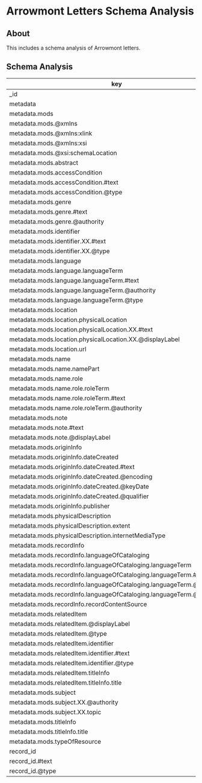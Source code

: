 # Arrowmont Letters Schema Analysis

## About

This includes a schema analysis of Arrowmont letters.

## Schema Analysis

| key                                                                   | types    | occurrences | percents |
| --------------------------------------------------------------------- | -------- | ----------- | -------- |
| _id                                                                   | ObjectId |          66 |    100.0 |
| metadata                                                              | Object   |          66 |    100.0 |
| metadata.mods                                                         | Object   |          66 |    100.0 |
| metadata.mods.@xmlns                                                  | String   |          66 |    100.0 |
| metadata.mods.@xmlns:xlink                                            | String   |          66 |    100.0 |
| metadata.mods.@xmlns:xsi                                              | String   |          66 |    100.0 |
| metadata.mods.@xsi:schemaLocation                                     | String   |          66 |    100.0 |
| metadata.mods.abstract                                                | String   |          66 |    100.0 |
| metadata.mods.accessCondition                                         | Object   |          66 |    100.0 |
| metadata.mods.accessCondition.#text                                   | String   |          66 |    100.0 |
| metadata.mods.accessCondition.@type                                   | String   |          66 |    100.0 |
| metadata.mods.genre                                                   | Object   |          66 |    100.0 |
| metadata.mods.genre.#text                                             | String   |          66 |    100.0 |
| metadata.mods.genre.@authority                                        | String   |          66 |    100.0 |
| metadata.mods.identifier                                              | Array    |          66 |    100.0 |
| metadata.mods.identifier.XX.#text                                     | String   |          66 |    100.0 |
| metadata.mods.identifier.XX.@type                                     | String   |          66 |    100.0 |
| metadata.mods.language                                                | Object   |          66 |    100.0 |
| metadata.mods.language.languageTerm                                   | Object   |          66 |    100.0 |
| metadata.mods.language.languageTerm.#text                             | String   |          66 |    100.0 |
| metadata.mods.language.languageTerm.@authority                        | String   |          66 |    100.0 |
| metadata.mods.language.languageTerm.@type                             | String   |          66 |    100.0 |
| metadata.mods.location                                                | Object   |          66 |    100.0 |
| metadata.mods.location.physicalLocation                               | Array    |          66 |    100.0 |
| metadata.mods.location.physicalLocation.XX.#text                      | String   |          66 |    100.0 |
| metadata.mods.location.physicalLocation.XX.@displayLabel              | String   |          66 |    100.0 |
| metadata.mods.location.url                                            | String   |          66 |    100.0 |
| metadata.mods.name                                                    | Object   |          66 |    100.0 |
| metadata.mods.name.namePart                                           | String   |          66 |    100.0 |
| metadata.mods.name.role                                               | Object   |          66 |    100.0 |
| metadata.mods.name.role.roleTerm                                      | Object   |          66 |    100.0 |
| metadata.mods.name.role.roleTerm.#text                                | String   |          66 |    100.0 |
| metadata.mods.name.role.roleTerm.@authority                           | String   |          66 |    100.0 |
| metadata.mods.note                                                    | Object   |          66 |    100.0 |
| metadata.mods.note.#text                                              | String   |          66 |    100.0 |
| metadata.mods.note.@displayLabel                                      | String   |          66 |    100.0 |
| metadata.mods.originInfo                                              | Object   |          66 |    100.0 |
| metadata.mods.originInfo.dateCreated                                  | Object   |          66 |    100.0 |
| metadata.mods.originInfo.dateCreated.#text                            | String   |          66 |    100.0 |
| metadata.mods.originInfo.dateCreated.@encoding                        | String   |          66 |    100.0 |
| metadata.mods.originInfo.dateCreated.@keyDate                         | String   |          66 |    100.0 |
| metadata.mods.originInfo.dateCreated.@qualifier                       | String   |          66 |    100.0 |
| metadata.mods.originInfo.publisher                                    | String   |          66 |    100.0 |
| metadata.mods.physicalDescription                                     | Object   |          66 |    100.0 |
| metadata.mods.physicalDescription.extent                              | String   |          66 |    100.0 |
| metadata.mods.physicalDescription.internetMediaType                   | String   |          66 |    100.0 |
| metadata.mods.recordInfo                                              | Object   |          66 |    100.0 |
| metadata.mods.recordInfo.languageOfCataloging                         | Object   |          66 |    100.0 |
| metadata.mods.recordInfo.languageOfCataloging.languageTerm            | Object   |          66 |    100.0 |
| metadata.mods.recordInfo.languageOfCataloging.languageTerm.#text      | String   |          66 |    100.0 |
| metadata.mods.recordInfo.languageOfCataloging.languageTerm.@authority | String   |          66 |    100.0 |
| metadata.mods.recordInfo.languageOfCataloging.languageTerm.@type      | String   |          66 |    100.0 |
| metadata.mods.recordInfo.recordContentSource                          | String   |          66 |    100.0 |
| metadata.mods.relatedItem                                             | Object   |          66 |    100.0 |
| metadata.mods.relatedItem.@displayLabel                               | String   |          66 |    100.0 |
| metadata.mods.relatedItem.@type                                       | String   |          66 |    100.0 |
| metadata.mods.relatedItem.identifier                                  | Object   |          66 |    100.0 |
| metadata.mods.relatedItem.identifier.#text                            | String   |          66 |    100.0 |
| metadata.mods.relatedItem.identifier.@type                            | String   |          66 |    100.0 |
| metadata.mods.relatedItem.titleInfo                                   | Object   |          66 |    100.0 |
| metadata.mods.relatedItem.titleInfo.title                             | String   |          66 |    100.0 |
| metadata.mods.subject                                                 | Array    |          66 |    100.0 |
| metadata.mods.subject.XX.@authority                                   | String   |          66 |    100.0 |
| metadata.mods.subject.XX.topic                                        | String   |          66 |    100.0 |
| metadata.mods.titleInfo                                               | Object   |          66 |    100.0 |
| metadata.mods.titleInfo.title                                         | String   |          66 |    100.0 |
| metadata.mods.typeOfResource                                          | String   |          66 |    100.0 |
| record_id                                                             | Object   |          66 |    100.0 |
| record_id.#text                                                       | String   |          66 |    100.0 |
| record_id.@type                                                       | String   |          66 |    100.0 |

